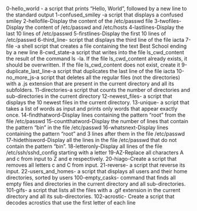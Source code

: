 0-hello_world -  a script that prints “Hello, World”, followed by a new line to the standard output
1-confused_smiley -a script that displays a confused smiley
2-hellofile-Display the content of the /etc/passwd file
3-twofiles-Display the content of /etc/passwd and /etc/hosts
4-lastlines-Display the last 10 lines of /etc/passwd
5-firstlines-Display the first 10 lines of /etc/passwd
6-third_line- script that displays the third line of the file iacta
7-file -a shell script that creates a file containing the text Best School ending by a new line
8-cwd_state-a script that writes into the file ls_cwd_content the result of the command ls -la. If the file ls_cwd_content already exists, it should be overwritten. If the file ls_cwd_content does not exist, create it
9-duplicate_last_line-a script that duplicates the last line of the file iacta
10-no_more_js-a script that deletes all the regular files (not the directories) with a .js extension that are present in the current directory and all its subfolders.
11-directories-a script that counts the number of directories and sub-directories in the current directory
12-newest_files- a script that displays the 10 newest files in the current directory.
13-unique- a script that takes a list of words as input and prints only words that appear exactly once.
14-findthatword-Display lines containing the pattern “root” from the file /etc/passwd
15-countthatword-Display the number of lines that contain the pattern “bin” in the file /etc/passwd
16-whatsnext-Display lines containing the pattern “root” and 3 lines after them in the file /etc/passwd
17-hidethisword-Display all the lines in the file /etc/passwd that do not contain the pattern “bin”.
18-letteronly-Display all lines of the file /etc/ssh/sshd_config starting with a letter
19-AZ-Replace all characters A and c from input to Z and e respectively.
20-hiago-Create a script that removes all letters c and C from input.
21-reverse- a script that reverse its input.
22-users_and_homes- a script that displays all users and their home directories, sorted by users
100-empty_casks- command that finds all empty files and directories in the current directory and all sub-directories.
101-gifs- a script that lists all the files with a .gif extension in the current directory and all its sub-directories.
102-acrostic- Create a script that decodes acrostics that use the first letter of each line
